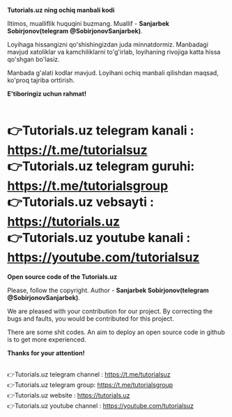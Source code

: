 <b>Tutorials.uz ning ochiq manbali kodi</b>

Iltimos, mualliflik huquqini buzmang. Muallif -  <b>Sanjarbek Sobirjonov(telegram @SobirjonovSanjarbek)</b>. 

Loyihaga hissangizni qo'shishingizdan juda minnatdormiz. Manbadagi mavjud xatoliklar va kamchiliklarni to'g'irlab, loyihaning rivojiga katta hissa qo'shgan bo'lasiz. 

Manbada g'alati kodlar mavjud. Loyihani ochiq manbali qilishdan maqsad, ko'proq tajriba orttirish.

<b>E'tiboringiz uchun rahmat!</b><br/><br/>

👉Tutorials.uz telegram kanali : https://t.me/tutorialsuz<br/>
👉Tutorials.uz telegram guruhi: https://t.me/tutorialsgroup<br/>
👉Tutorials.uz vebsayti : https://tutorials.uz<br/>
👉Tutorials.uz youtube kanali : https://youtube.com/tutorialsuz<br/>
============================================
<b>Open source code of the Tutorials.uz</b>

Please, follow the copyright. Author -  <b>Sanjarbek Sobirjonov(telegram @SobirjonovSanjarbek)</b>. 

We are pleased with your contribution for our project. By correcting the bugs and faults, you would be contributed for this project. 

There are some shit codes. An aim to deploy an open source code in github is to get more experienced.

<b>Thanks for your attention!</b><br/><br/>

👉Tutorials.uz telegram channel : https://t.me/tutorialsuz<br/>
👉Tutorials.uz telegram group: https://t.me/tutorialsgroup<br/>
👉Tutorials.uz website : https://tutorials.uz<br/>
👉Tutorials.uz youtube channel : https://youtube.com/tutorialsuz<br/>
